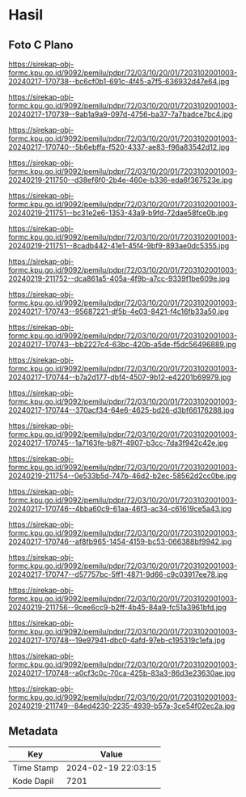 # Hasil

## Foto C Plano

https://sirekap-obj-formc.kpu.go.id/9092/pemilu/pdpr/72/03/10/20/01/7203102001003-20240217-170738--bc6cf0b1-691c-4f45-a7f5-636932d47e64.jpg

https://sirekap-obj-formc.kpu.go.id/9092/pemilu/pdpr/72/03/10/20/01/7203102001003-20240217-170739--9ab1a9a9-097d-4756-ba37-7a7badce7bc4.jpg

https://sirekap-obj-formc.kpu.go.id/9092/pemilu/pdpr/72/03/10/20/01/7203102001003-20240217-170740--5b6ebffa-f520-4337-ae83-f96a83542d12.jpg

https://sirekap-obj-formc.kpu.go.id/9092/pemilu/pdpr/72/03/10/20/01/7203102001003-20240219-211750--d38ef6f0-2b4e-460e-b336-eda6f367523e.jpg

https://sirekap-obj-formc.kpu.go.id/9092/pemilu/pdpr/72/03/10/20/01/7203102001003-20240219-211751--bc31e2e6-1353-43a9-b9fd-72dae58fce0b.jpg

https://sirekap-obj-formc.kpu.go.id/9092/pemilu/pdpr/72/03/10/20/01/7203102001003-20240219-211751--8cadb442-41e1-45f4-9bf9-893ae0dc5355.jpg

https://sirekap-obj-formc.kpu.go.id/9092/pemilu/pdpr/72/03/10/20/01/7203102001003-20240219-211752--dca861a5-405a-4f9b-a7cc-9339f1be609e.jpg

https://sirekap-obj-formc.kpu.go.id/9092/pemilu/pdpr/72/03/10/20/01/7203102001003-20240217-170743--95687221-df5b-4e03-8421-f4c16fb33a50.jpg

https://sirekap-obj-formc.kpu.go.id/9092/pemilu/pdpr/72/03/10/20/01/7203102001003-20240217-170743--bb2227c4-63bc-420b-a5de-f5dc56496889.jpg

https://sirekap-obj-formc.kpu.go.id/9092/pemilu/pdpr/72/03/10/20/01/7203102001003-20240217-170744--b7a2d177-dbf4-4507-9b12-e42201b69979.jpg

https://sirekap-obj-formc.kpu.go.id/9092/pemilu/pdpr/72/03/10/20/01/7203102001003-20240217-170744--370acf34-64e6-4625-bd26-d3bf66176288.jpg

https://sirekap-obj-formc.kpu.go.id/9092/pemilu/pdpr/72/03/10/20/01/7203102001003-20240217-170745--1a7163fe-b87f-4907-b3cc-7da3f942c42e.jpg

https://sirekap-obj-formc.kpu.go.id/9092/pemilu/pdpr/72/03/10/20/01/7203102001003-20240219-211754--0e533b5d-747b-46d2-b2ec-58562d2cc0be.jpg

https://sirekap-obj-formc.kpu.go.id/9092/pemilu/pdpr/72/03/10/20/01/7203102001003-20240217-170746--4bba60c9-61aa-46f3-ac34-c61619ce5a43.jpg

https://sirekap-obj-formc.kpu.go.id/9092/pemilu/pdpr/72/03/10/20/01/7203102001003-20240217-170746--af8fb965-1454-4159-bc53-066388bf9942.jpg

https://sirekap-obj-formc.kpu.go.id/9092/pemilu/pdpr/72/03/10/20/01/7203102001003-20240217-170747--d57757bc-5ff1-4871-9d66-c9c03917ee78.jpg

https://sirekap-obj-formc.kpu.go.id/9092/pemilu/pdpr/72/03/10/20/01/7203102001003-20240219-211756--9cee6cc9-b2ff-4b45-84a9-fc51a3961bfd.jpg

https://sirekap-obj-formc.kpu.go.id/9092/pemilu/pdpr/72/03/10/20/01/7203102001003-20240217-170748--19e97941-dbc0-4afd-97eb-c195319c1efa.jpg

https://sirekap-obj-formc.kpu.go.id/9092/pemilu/pdpr/72/03/10/20/01/7203102001003-20240217-170748--a0cf3c0c-70ca-425b-83a3-86d3e23630ae.jpg

https://sirekap-obj-formc.kpu.go.id/9092/pemilu/pdpr/72/03/10/20/01/7203102001003-20240219-211749--84ed4230-2235-4939-b57a-3ce54f02ec2a.jpg


## Metadata

| Key        | Value               |
| ---------- | ------------------- |
| Time Stamp | 2024-02-19 22:03:15 |
| Kode Dapil | 7201                |



